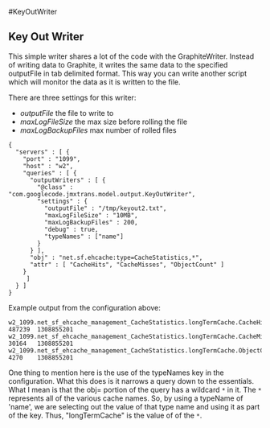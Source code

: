 #KeyOutWriter

## Key Out Writer

This simple writer shares a lot of the code with the GraphiteWriter.
Instead of writing data to Graphite, it writes the same data to the
specified outputFile in tab delimited format. This way you can write
another script which will monitor the data as it is written to the file.

There are three settings for this writer:

  * *outputFile* the file to write to
  * *maxLogFileSize* the max size before rolling the file
  * *maxLogBackupFiles* max number of rolled files

```
{
  "servers" : [ {
    "port" : "1099",
    "host" : "w2",
    "queries" : [ {
      "outputWriters" : [ {
        "@class" : "com.googlecode.jmxtrans.model.output.KeyOutWriter",
        "settings" : {
          "outputFile" : "/tmp/keyout2.txt",
          "maxLogFileSize" : "10MB",
          "maxLogBackupFiles" : 200,
          "debug" : true,
          "typeNames" : ["name"]
        }
      } ],
      "obj" : "net.sf.ehcache:type=CacheStatistics,*",
      "attr" : [ "CacheHits", "CacheMisses", "ObjectCount" ]
    }
     ]
  } ]
}
```

Example output from the configuration above:

```
w2_1099.net_sf_ehcache_management_CacheStatistics.longTermCache.CacheHits	487239	1308855201
w2_1099.net_sf_ehcache_management_CacheStatistics.longTermCache.CacheMisses	30164	1308855201
w2_1099.net_sf_ehcache_management_CacheStatistics.longTermCache.ObjectCount	4270	1308855201
```

One thing to mention here is the use of the typeNames key in the
configuration. What this does is it narrows a query down to the
essentials. What I mean is that the obj= portion of the query has a
wildcard ```*``` in it. The ```*``` represents all of the various cache
names. So, by using a typeName of 'name', we are selecting out the value
of that type name and using it as part of the key. Thus, "longTermCache"
is the value of of the ```*```.